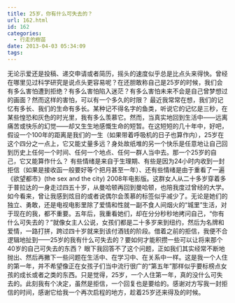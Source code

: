 ```yaml
---
title: 25岁，你有什么可失去的？
url: 162.html
id: 162
categories:
  - 行走的樹苗
date: 2013-04-03 05:34:09
tags:
---
```


无论示爱还是投稿、递交申请或者简历，摇头的速度似乎总是比点头来得快。曾经在哪里见过科学研究是说点头更容易呢？在还胆敢称自己是25岁的时候，我们会有多么害怕遭到拒绝？有多么害怕陷入迷茫？有多么害怕未来不会是自己曾梦想过的画面？然而这样的害怕，可以有一个多久的时限？ 最近我常常在想，我们的记忆有多长、我们的生命有多长。某种记不得名字的鱼类，听说它的记忆是三秒，在某些惶恐和灰色的时光里，我有多么羡慕它。然而，当真实地回到生活中——远离痛苦或快乐的幻觉——却又生生地感慨生命的短暂。在这短短的几十年中，好吧，假设一个100年的距离是我们的一生（如果带着呼吸机的日子也算作内），25岁在这个四分之一点上，它又能丈量多远？身处故纸堆的另一个快乐是任意地让自己回到历史上任何一个时间、任何一个地点、任何一群人当中去。那一个25岁的自己，它又能算作什么？ 有些情绪是来自于生理期、有些是因为24小时内收到一封拒信（如果是接收函一般要好等个把月甚至一年）、还有些情绪是由于重看了一遍《欲望都市》(the sex and the city) 2008年电影版。这群女人从二十多岁穿着多于普拉达的一身走过四五十岁，从曼哈顿再回到曼哈顿，也陪我度过曾经的大学。如今看来，曾让我感到炫目的或者说偶尔会羡慕的标签似乎减少了。无论是她们的独立、勇敢，还是电视电影里除了爱情和性就一副不食人间烟火的“城里”生活，对于现在的我，都不重要。五年后，我重看她们，却在分分秒秒地拷问自己，“你有什么可失去的？”就像女主人公说，女孩们都是二十多岁来到纽约，然后为名牌和爱情，一路打拼，跨过四十岁就来到该付酒钱的阶段。借着之前的拒信，我便不合逻辑地扯到——25岁的我有什么可失去的？要如何才能积攒一些可以让将来那个40岁的自己可失去的东西？ 眼下我回答不了这个问题，正如我们其实经常不断地抛出、然后再撇下一些问题在生活中、在学习中、在关系中一样。这是我一个人住的第一年，并不希望像正在女孩子们当中流行很广的“第五年”那样似乎要标榜点女孩的成长或者之类的东西。只是觉得，25岁，一个人住第一年，真的没什么可失去的。此刻我有个决定，虽然是拒信，一个回复也是要给的。感谢对方写我一封拒信的时间，感谢它给我一个再次启程的地方，趁着25岁还来得及的时候。